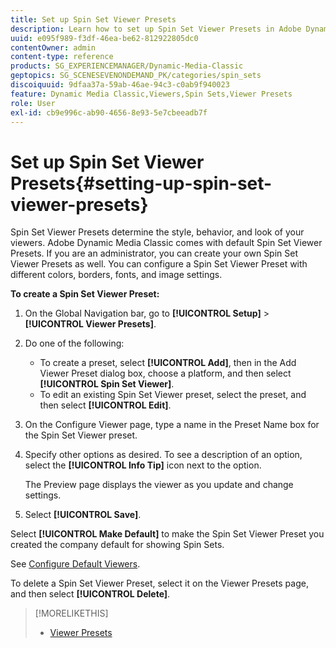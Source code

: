```yaml
---
title: Set up Spin Set Viewer Presets
description: Learn how to set up Spin Set Viewer Presets in Adobe Dynamic Media Classic.
uuid: e095f989-f3df-46ea-be62-812922805dc0
contentOwner: admin
content-type: reference
products: SG_EXPERIENCEMANAGER/Dynamic-Media-Classic
geptopics: SG_SCENESEVENONDEMAND_PK/categories/spin_sets
discoiquuid: 9dfaa37a-59ab-46ae-94c3-c0ab9f940023
feature: Dynamic Media Classic,Viewers,Spin Sets,Viewer Presets
role: User
exl-id: cb9e996c-ab90-4656-8e93-5e7cbeeadb7f
---
```

# Set up Spin Set Viewer Presets{#setting-up-spin-set-viewer-presets}

Spin Set Viewer Presets determine the style, behavior, and look of your viewers. Adobe Dynamic Media Classic comes with default Spin Set Viewer Presets. If you are an administrator, you can create your own Spin Set Viewer Presets as well. You can configure a Spin Set Viewer Preset with different colors, borders, fonts, and image settings.

**To create a Spin Set Viewer Preset:**

1. On the Global Navigation bar, go to **[!UICONTROL Setup]** > **[!UICONTROL Viewer Presets]**.
1. Do one of the following:

    * To create a preset, select **[!UICONTROL Add]**, then in the Add Viewer Preset dialog box, choose a platform, and then select **[!UICONTROL Spin Set Viewer]**.
    * To edit an existing Spin Set Viewer preset, select the preset, and then select **[!UICONTROL Edit]**.

1. On the Configure Viewer page, type a name in the Preset Name box for the Spin Set Viewer preset.
1. Specify other options as desired. To see a description of an option, select the **[!UICONTROL Info Tip]** icon next to the option.

   The Preview page displays the viewer as you update and change settings.

1. Select **[!UICONTROL Save]**.

Select **[!UICONTROL Make Default]** to make the Spin Set Viewer Preset you created the company default for showing Spin Sets.

See [Configure Default Viewers](application-setup.md#configuring_default_viewers).

To delete a Spin Set Viewer Preset, select it on the Viewer Presets page, and then select **[!UICONTROL Delete]**.

>[!MORELIKETHIS]
>
>* [Viewer Presets](application-setup.md#viewer_presets)
